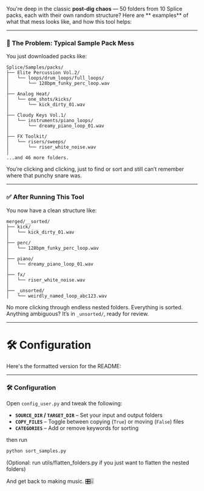 You're deep in the classic **post-dig chaos** — 50 folders from 10 Splice packs, each with their own random structure? Here are ** examples** of what that mess looks like, and how this tool helps:

---

### 🎯 The Problem: Typical Sample Pack Mess

You just downloaded packs like:

```
Splice/Samples/packs/
├── Elite Percussion Vol.2/
│   └── loops/drum_loops/full_loops/
│       └── 128bpm_funky_perc_loop.wav
│
├── Analog Heat/
│   └── one_shots/kicks/
│       └── kick_dirty_01.wav
│
├── Cloudy Keys Vol.1/
│   └── instruments/piano_loops/
│       └── dreamy_piano_loop_01.wav
│
├── FX Toolkit/
│   └── risers/sweeps/
│       └── riser_white_noise.wav
│
...and 46 more folders.
```

You’re clicking and clicking, just to find or sort and still can’t remember where that punchy snare was.

---

### ✅ After Running This Tool

You now have a clean structure like:

```
merged/__sorted/
├── kick/
│   └── kick_dirty_01.wav
│
├── perc/
│   └── 128bpm_funky_perc_loop.wav
│
├── piano/
│   └── dreamy_piano_loop_01.wav
│
├── fx/
│   └── riser_white_noise.wav
│
├── _unsorted/
│   └── weirdly_named_loop_abc123.wav
```

No more clicking through endless nested folders.
Everything is sorted. Anything ambiguous? It’s in `_unsorted/`, ready for review.

---

# 🛠 Configuration

Here's the formatted version for the README:

---

### 🛠 Configuration

Open `config_user.py` and tweak the following:

* **`SOURCE_DIR` / `TARGET_DIR`** – Set your input and output folders
* **`COPY_FILES`** – Toggle between copying (`True`) or moving (`False`) files
* **`CATEGORIES`** – Add or remove keywords for sorting

then run
```bash
python sort_samples.py
```

(Optional: run utils/flatten_folders.py if you just want to flatten the nested folders)

And get back to making music. 🎛️🎚️
